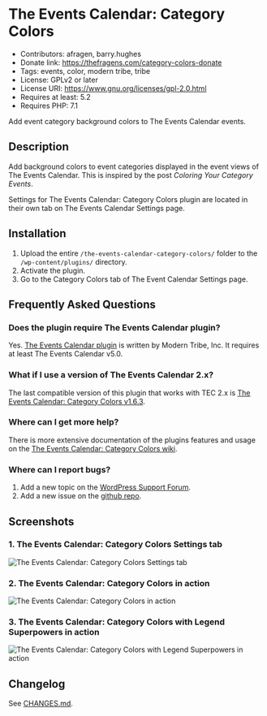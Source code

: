 # The Events Calendar: Category Colors

* Contributors: afragen, barry.hughes
* Donate link: <https://thefragens.com/category-colors-donate>
* Tags: events, color, modern tribe, tribe
* License: GPLv2 or later
* License URI: <https://www.gnu.org/licenses/gpl-2.0.html>
* Requires at least: 5.2
* Requires PHP: 7.1

Add event category background colors to The Events Calendar events.

## Description

Add background colors to event categories displayed in the event views of The Events Calendar. This is inspired by the post _Coloring Your Category Events_.

Settings for The Events Calendar: Category Colors plugin are located in their own tab on The Events Calendar Settings page.

## Installation

1. Upload the entire `/the-events-calendar-category-colors/` folder to the `/wp-content/plugins/` directory.
1. Activate the plugin.
1. Go to the Category Colors tab of The Event Calendar Settings page.

## Frequently Asked Questions

### Does the plugin require The Events Calendar plugin?

Yes. [The Events Calendar plugin](http://wordpress.org/plugins/the-events-calendar/) is written by Modern Tribe, Inc. It requires at least The Events Calendar v5.0.


### What if I use a version of The Events Calendar 2.x?

The last compatible version of this plugin that works with TEC 2.x is [The Events Calendar: Category Colors v1.6.3](http://downloads.wordpress.org/plugin/the-events-calendar-category-colors.1.6.3.zip).

### Where can I get more help?

There is more extensive documentation of the plugins features and usage on the [The Events Calendar: Category Colors wiki](https://github.com/afragen/the-events-calendar-category-colors/wiki).

### Where can I report bugs?

1. Add a new topic on the [WordPress Support Forum](http://wordpress.org/tags/the-events-calendar-category-colors).
2. Add a new issue on the [github repo](https://github.com/afragen/the-events-calendar-category-colors/issues?state=open).

## Screenshots

### 1. The Events Calendar: Category Colors Settings tab
![The Events Calendar: Category Colors Settings tab
](./.wordpress-org/screenshot-1.png)

### 2. The Events Calendar: Category Colors in action
![The Events Calendar: Category Colors in action
](./.wordpress-org/screenshot-2.png)

### 3. The Events Calendar: Category Colors with Legend Superpowers in action
![The Events Calendar: Category Colors with Legend Superpowers in action
](./.wordpress-org/screenshot-3.png)

## Changelog

See [CHANGES.md](CHANGES.md).
